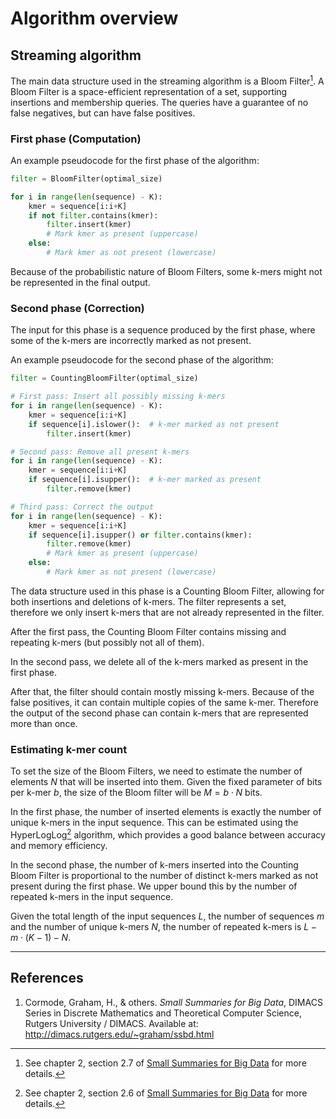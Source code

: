 # Algorithm overview

## Streaming algorithm

The main data structure used in the streaming algorithm is a Bloom Filter[^1]. A
Bloom Filter is a space-efficient representation of a set, supporting insertions
and membership queries. The queries have a guarantee of no false negatives, but
can have false positives.

[^1]: See chapter 2, section 2.7 of [Small Summaries for Big Data](http://dimacs.rutgers.edu/~graham/ssbd/ssbd2.pdf) for more details.

### First phase (Computation)

An example pseudocode for the first phase of the algorithm:
```py
filter = BloomFilter(optimal_size)

for i in range(len(sequence) - K):
    kmer = sequence[i:i+K]
    if not filter.contains(kmer):
        filter.insert(kmer)
        # Mark kmer as present (uppercase)
    else:
        # Mark kmer as not present (lowercase)
```

Because of the probabilistic nature of Bloom Filters, some k-mers might not be
represented in the final output.

### Second phase (Correction)

The input for this phase is a sequence produced by the first phase, where some
of the k-mers are incorrectly marked as not present.

An example pseudocode for the second phase of the algorithm:
```py
filter = CountingBloomFilter(optimal_size)

# First pass: Insert all possibly missing k-mers
for i in range(len(sequence) - K):
    kmer = sequence[i:i+K]
    if sequence[i].islower():  # k-mer marked as not present
        filter.insert(kmer)

# Second pass: Remove all present k-mers
for i in range(len(sequence) - K):
    kmer = sequence[i:i+K]
    if sequence[i].isupper():  # k-mer marked as present
        filter.remove(kmer)

# Third pass: Correct the output
for i in range(len(sequence) - K):
    kmer = sequence[i:i+K]
    if sequence[i].isupper() or filter.contains(kmer):
        filter.remove(kmer)
        # Mark kmer as present (uppercase)
    else:
        # Mark kmer as not present (lowercase)
```

The data structure used in this phase is a Counting Bloom Filter, allowing for
both insertions and deletions of k-mers. The filter represents a set, therefore
we only insert k-mers that are not already represented in the filter.

After the first pass, the Counting Bloom Filter contains missing and repeating
k-mers (but possibly not all of them).

In the second pass, we delete all of the k-mers marked as present in the first phase.

After that, the filter should contain mostly missing k-mers. Because of the
false positives, it can contain multiple copies of the same k-mer. Therefore the
output of the second phase can contain k-mers that are represented more than
once.

### Estimating k-mer count

To set the size of the Bloom Filters, we need to estimate the number of elements
$N$ that will be inserted into them. Given the fixed parameter of bits per
k-mer $b$, the size of the Bloom filter will be $M = b \cdot N$ bits.

In the first phase, the number of inserted elements is exactly the number of
unique k-mers in the input sequence. This can be estimated using the
HyperLogLog[^2] algorithm, which provides a good balance between accuracy and
memory efficiency.

In the second phase, the number of k-mers inserted into the Counting Bloom
Filter is proportional to the number of distinct k-mers marked as not present
during the first phase. We upper bound this by the number of repeated k-mers in
the input sequence.

Given the total length of the input sequences $L$, the number of sequences $m$
and the number of unique k-mers $N$, the number of repeated k-mers is $L - m
\cdot (K - 1) - N$.

[^2]: See chapter 2, section 2.6 of [Small Summaries for Big Data](http://dimacs.rutgers.edu/~graham/ssbd/ssbd2.pdf) for more details.

---

## References

1. Cormode, Graham, H., & others. *Small Summaries for Big Data*, DIMACS Series in Discrete Mathematics and Theoretical Computer Science, Rutgers University / DIMACS. Available at: http://dimacs.rutgers.edu/~graham/ssbd.html
